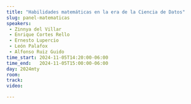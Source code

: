 ```yaml
---
title: "Habilidades matemáticas en la era de la Ciencia de Datos"
slug: panel-matematicas
speakers:
 - Zinnya del Villar
 - Enrique Cortes Rello
 - Ernesto Lupercio
 - León Palafox
 - Alfonso Ruiz Guido
time_start: 2024-11-05T14:20:00-06:00
time_end:   2024-11-05T15:00:00-06:00
day: 2024mty
room: 
track: 
video: 

---
```



